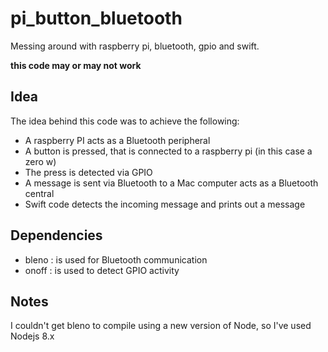 # pi_button_bluetooth
Messing around with raspberry pi, bluetooth, gpio and swift.

**this code may or may not work**

## Idea
The idea behind this code was to achieve the following:
* A raspberry PI acts as a Bluetooth peripheral
* A button is pressed, that is connected to a raspberry pi (in this case a zero w)
* The press is detected via GPIO
* A message is sent via Bluetooth to a Mac computer acts as a Bluetooth central
* Swift code detects the incoming message and prints out a message


## Dependencies
* bleno : is used for Bluetooth communication
* onoff : is used to detect GPIO activity

## Notes
I couldn't get bleno to compile using a new version of Node, so I've used Nodejs 8.x
